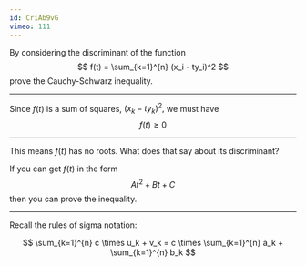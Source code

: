 ```yaml
---
id: CriAb9vG
vimeo: 111
---
```


By considering the discriminant of the function
$$
f(t) = \sum_{k=1}^{n} (x_i - ty_i)^2
$$
prove the Cauchy-Schwarz inequality.

---

Since $f(t)$ is a sum of squares, $(x_k - ty_k)^2,$ we must have
$$
f(t) \geq 0
$$

---

This means $f(t)$ has no roots. What does that say about its discriminant?

If you can get $f(t)$ in the form
$$
At^2 + Bt + C
$$
then you can prove the inequality.

---

Recall the rules of sigma notation:

$$
\sum_{k=1}^{n} c \times u_k + v_k = c \times \sum_{k=1}^{n} a_k + \sum_{k=1}^{n} b_k
$$
